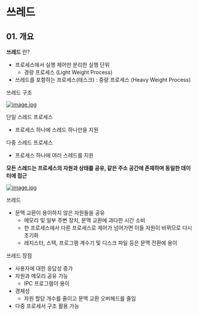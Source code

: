 # 쓰레드
## 01. 개요
**쓰레드** 란?
- 프로세스에서 실행 제어만 분리한 실행 단위
    - 경량 프로세스 (Light Weight Process)
- 쓰레드를 포함하는 프로세스(태스크) : 중량 프로세스 (Heavy Weight Process)

쓰레드 구조

[![image.jpg](https://s33.postimg.cc/7ev5d69ov/image.jpg)](https://postimg.cc/image/pufmaknt7/)

단일 스레드 프로세스
- 프로세스 하나에 스레드 하나만을 지원

다중 스레드 프로세스
- 프로세스 하나에 여러 스레드를 지원

**모든 스레드는 프로세스의 자원과 상태를 공유, 같은 주소 공간에 존재하며 동일한 데이터에 접근**

[![image.jpg](https://s33.postimg.cc/bb8h9b7kv/image.jpg)](https://postimg.cc/image/npv99mz2z/)

쓰레드
- 문맥 교환이 용이하지 않은 자원들을 공유
    - 메모리 및 일부 주변 장치, 문맥 교환에 과다한 시간 소비
    - 한 프로세스에서 다른 프로세스로 제어가 넘어가면 이들 자원이 바뀌므로 다시 초기화
    - 레지스터, 스택, 프로그램 계수기 및 디스크 파일 등은 문맥 전환에 용이

쓰레드 장점
- 사용자에 대한 응답성 증가
- 자원과 메모리 공유 가능
    - IPC 프로그램이 용이
- 경제성
    - 자원 할당 개수를 줄이고 문맥 교환 오버헤드를 줄임
- 다중 프로세서 구조 활용 가능

